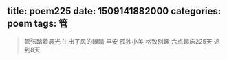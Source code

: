 title: poem225
date: 1509141882000
categories: poem
tags: 管
---
> 管弦踏着晨光
生出了风的眼睛
早安
孤独小美
格致别趣
六点起床225天 迟到8天